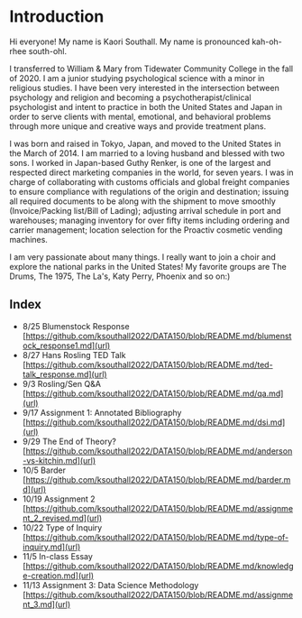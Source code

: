 # Introduction

Hi everyone! My name is Kaori Southall. My name is pronounced kah-oh-rhee south-ohl.

I transferred to William & Mary from Tidewater Community College in the fall of 2020. I am a junior studying psychological science with a minor in religious studies. I have been very interested in the intersection between psychology and religion and becoming a psychotherapist/clinical psychologist and intent to practice in both the United States and Japan in order to serve clients with mental, emotional, and behavioral problems through more unique and creative ways and provide treatment plans.

I was born and raised in Tokyo, Japan, and moved to the United States in the March of 2014. I am married to a loving husband and blessed with two sons. I worked in Japan-based Guthy Renker, is one of the largest and respected direct marketing companies in the world, for seven years. I was in charge of collaborating with customs officials and global freight companies to ensure compliance with regulations of the origin and destination; issuing all required documents to be along with the shipment to move smoothly (Invoice/Packing list/Bill of Lading); adjusting arrival schedule in port and warehouses; managing inventory for over fifty items including ordering and carrier management; location selection for the Proactiv cosmetic vending machines.

I am very passionate about many things. I really want to join a choir and explore the national parks in the United States! My favorite groups are The Drums, The 1975, The La's, Katy Perry, Phoenix and so on:)


## Index

- 8/25 Blumenstock Response [https://github.com/ksouthall2022/DATA150/blob/README.md/blumenstock_response1.md](url)
- 8/27 Hans Rosling TED Talk [https://github.com/ksouthall2022/DATA150/blob/README.md/ted-talk_response.md](url)
- 9/3 Rosling/Sen Q&A [https://github.com/ksouthall2022/DATA150/blob/README.md/qa.md](url)
- 9/17 Assignment 1: Annotated Bibliography [https://github.com/ksouthall2022/DATA150/blob/README.md/dsi.md](url)
- 9/29 The End of Theory? [https://github.com/ksouthall2022/DATA150/blob/README.md/anderson-vs-kitchin.md](url)
- 10/5 Barder [https://github.com/ksouthall2022/DATA150/blob/README.md/barder.md](url)
- 10/19 Assignment 2 [https://github.com/ksouthall2022/DATA150/blob/README.md/assignment_2_revised.md](url)
- 10/22 Type of Inquiry [https://github.com/ksouthall2022/DATA150/blob/README.md/type-of-inquiry.md](url)
- 11/5 In-class Essay [https://github.com/ksouthall2022/DATA150/blob/README.md/knowledge-creation.md](url) 
- 11/13 Assignment 3: Data Science Methodology [https://github.com/ksouthall2022/DATA150/blob/README.md/assignment_3.md](url)
